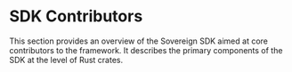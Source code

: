 # SDK Contributors

This section provides an overview of the Sovereign SDK aimed at core contributors to the framework. It describes the primary components of the SDK at the level of Rust crates.
